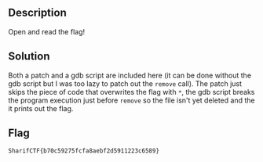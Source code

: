 ## Description
Open and read the flag!
## Solution
Both a patch and a gdb script are included here (it can be done without the gdb script but I was too lazy to patch out the `remove` call).
The patch just skips the piece of code that overwrites the flag with `*`, the gdb script breaks the program execution just before `remove` so the file isn't yet deleted and the it prints out the flag.
## Flag
`SharifCTF{b70c59275fcfa8aebf2d5911223c6589}`
